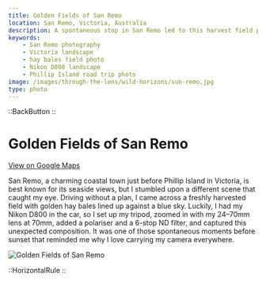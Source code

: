 ```yaml
---
title: Golden Fields of San Remo
location: San Remo, Victoria, Australia
description: A spontaneous stop in San Remo led to this harvest field photo, shot with my Nikon D800 and 24–70mm lens. Golden hay bales and sky in perfect harmony.
keywords:
    - San Remo photography
    - Victoria landscape
    - hay bales field photo
    - Nikon D800 landscape
    - Phillip Island road trip photo
image: /images/through-the-lens/wild-horizons/sun-remo.jpg
type: photo
---
```


::BackButton
::

# Golden Fields of San Remo

<a href="https://maps.app.goo.gl/NAJcuZvTJ4jRhBsH6" target="_blank" rel="noopener noreferrer">View on Google Maps</a>

San Remo, a charming coastal town just before Phillip Island in Victoria, is best known for its seaside views, but I stumbled upon a different scene that caught my eye. Driving without a plan, I came across a freshly harvested field with golden hay bales lined up against a blue sky. Luckily, I had my Nikon D800 in the car, so I set up my tripod, zoomed in with my 24–70mm lens at 70mm, added a polariser and a 6-stop ND filter, and captured this unexpected composition. It was one of those spontaneous moments before sunset that reminded me why I love carrying my camera everywhere.

![Golden Fields of San Remo](/images/through-the-lens/wild-horizons/sun-remo.jpg)

<div class="mb-8"></div>

::HorizontalRule
::
